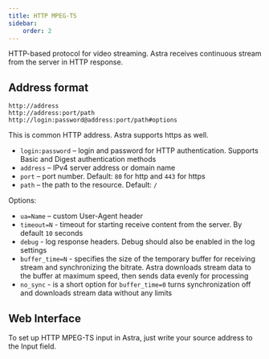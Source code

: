```yaml
---
title: HTTP MPEG-TS
sidebar:
    order: 2
---
```


HTTP-based protocol for video streaming. Astra receives continuous stream from the server in HTTP response.

## Address format

```
http://address
http://address:port/path
http://login:password@address:port/path#options
```

This is common HTTP address. Astra supports https as well.

- `login:password` – login and password for HTTP authentication. Supports Basic and Digest authentication methods
- `address` – IPv4 server address or domain name
- `port` – port number. Default: `80` for http and `443` for https
- `path` – the path to the resource. Default: `/`

Options:

- `ua=Name` – custom User-Agent header
- `timeout=N` - timeout for starting receive content from the server. By default `10` seconds
- `debug` - log response headers. Debug should also be enabled in the log settings
- `buffer_time=N` - specifies the size of the temporary buffer for receiving stream and synchronizing the bitrate. Astra downloads stream data to the buffer at maximum speed, then sends data evenly for processing
- `no_sync` - is a short option for `buffer_time=0` turns synchronization off and downloads stream data without any limits

## Web Interface

To set up HTTP MPEG-TS input in Astra, just write your source address to the Input field.

